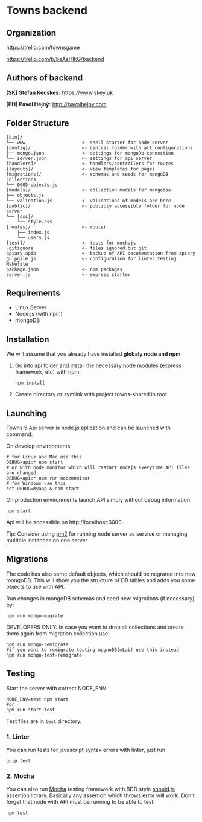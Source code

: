 # Towns backend


## Organization

https://trello.com/townsgame

https://trello.com/b/beAsHIkG/backend


## Authors of backend

**[SK] Stefan Kecskes:** https://www.skey.uk

**[PH] Pavol Hejný:** http://pavolhejny.com


## Folder Structure

    
    [bin]/
    └── www                     <- shell starter for node server
    [config]/                   <- central folder with all configurations
    ├── mongo.json              <- settings for mongoDb connection
    └── server.json             <- settings for api server
    [handlers]/                 <- handlers/controllers for routes
    [layouts]/                  <- view templates for pages
    [migrations]/               <- schemas and seeds for mongoDB collections    
    └── 0005-objects.js     
    [models]/                   <- collection models for mongoose
    ├── objects.js          
    └── validation.js           <- validations of models are here
    [public]/                   <- publicly accessible folder for node server 
    └── [css]/
        └── style.css
    [routes]/                   <- router
        ├── index.js           
        └── users.js
    [test]/                     <- tests for mochajs
	.gitignore                  <- files ignored but git
	apiary.apib                 <- backup of API documentation from apiary 
	gulpgile.js                 <- configuration for linter testing
	Makefile                    
    package.json                <- npm packages
	server.js                   <- express starter


## Requirements

- Linux Server
- Node.js (with npm)
- mongoDB


## Installation

We will assume that you already have installed **globaly node and npm**.

1. Go into api folder and install the necessary node modules (express framework, etc) with npm:

	`npm install`


2. Create directory or symlink with project towns-shared in root



## Launching

Towns 5 Api server is node.js aplication and can be launched with command:

On develop environments:

	# for Linux and Mac use this
	DEBUG=api:* npm start
	# or with node monitor which will restart nodejs everytime API files are changed
	DEBUG=api:* npm run nodemonitor
	# for Windows use this
	set DEBUG=myapp & npm start

On production environments launch API simply without debug information

    npm start

Api will be accessible on http://localhost:3000

Tip: Consider using [pm2](https://www.npmjs.com/package/pm2) for running node server as service or managing multiple instances on one server

## Migrations

The code has also some default objects, which should be migrated into new mongoDB. This will show you the structure
of DB tables and adds you some objects to use with API.

Run changes in mongoDB schemas and seed new migrations (if necessary) by: 

    npm run mongo-migrate
    
DEVELOPERS ONLY: In case you want to drop all collections and create them again from migration collection use:
    
    npm run mongo-remigrate
    #if you want to remigrate testing mognoDB(mLab) use this instead
    npm run mongo-test-remigrate
	
## Testing

Start the server with correct NODE_ENV 
    
    NODE_ENV=test npm start
    #or
    npm run start-test

Test files are in `test` directory.

### 1. Linter

You can run tests for javascript syntax errors with linter, just run

	gulp test


### 2. Mocha
 
You can also run [Mocha](https://mochajs.org) testing framework with BDD style
[should.js](https://github.com/shouldjs/should.js) assertion library. Basically any assertion which throws error
will work. Don't forget that node with API must be running to be able to test.

	npm test

